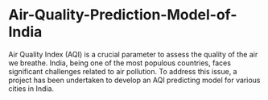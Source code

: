 # Air-Quality-Prediction-Model-of-India
Air Quality Index (AQI) is a crucial parameter to assess the quality of the air we breathe. India, being one of the most populous countries, faces significant challenges related to air pollution. To address this issue, a project has been undertaken to develop an AQI predicting model for various cities in India.
